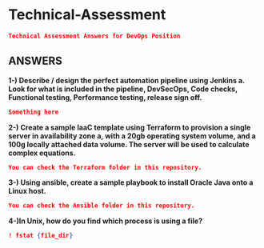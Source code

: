 
# Technical-Assessment
```json
Technical Assessment Answers for DevOps Position
```

## ANSWERS
**1-) Describe / design the perfect automation pipeline using Jenkins
    a.	Look for what is included in the pipeline, DevSecOps, Code checks, Functional testing, Performance testing, release sign off.**
```json
Something here
```
**2-) Create a sample IaaC template using Terraform to provision a single server in availability zone a, with a 20gb operating system volume, and a 100g locally attached data volume. The server will be used to calculate complex equations.**
```json
You can check the Terraform folder in this repository.
```
**3-) Using ansible, create a sample playbook to install Oracle Java onto a Linux host.**
```json
You can check the Ansible folder in this repository.
```
**4-)In Unix, how do you find which process is using a file?**
```json
! fstat {file_dir}
```

